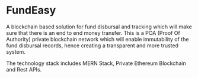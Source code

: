 # FundEasy

A blockchain based solution for fund disbursal and tracking which will make sure that there is an end to end money transfer. This is a POA (Proof Of Authority) private blockchain network which will enable immutability of the fund disbursal records, hence creating a transparent and more trusted system.

The technology stack includes MERN Stack, Private Ethereum Blockchain and Rest APIs.
